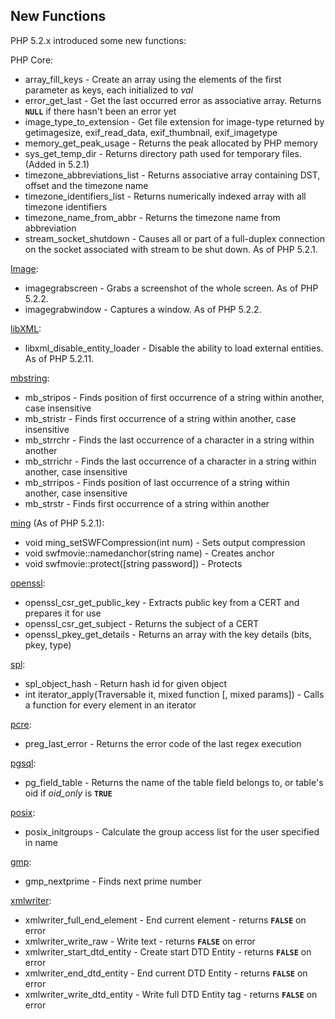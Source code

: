 New Functions
-------------

PHP 5.2.x introduced some new functions:

PHP Core:

-   <span class="simpara"> <span
    class="function">array\_fill\_keys</span> - Create an array using
    the elements of the first parameter as keys, each initialized to
    *val* </span>
-   <span class="simpara"> <span
    class="function">error\_get\_last</span> - Get the last occurred
    error as associative array. Returns **`NULL`** if there hasn't been
    an error yet </span>
-   <span class="simpara"> <span
    class="function">image\_type\_to\_extension</span> - Get file
    extension for image-type returned by <span
    class="function">getimagesize</span>, <span
    class="function">exif\_read\_data</span>, <span
    class="function">exif\_thumbnail</span>, <span
    class="function">exif\_imagetype</span> </span>
-   <span class="simpara"> <span
    class="function">memory\_get\_peak\_usage</span> - Returns the peak
    allocated by PHP memory </span>
-   <span class="simpara"> <span
    class="function">sys\_get\_temp\_dir</span> - Returns directory path
    used for temporary files. (Added in 5.2.1) </span>
-   <span class="simpara"> <span
    class="function">timezone\_abbreviations\_list</span> - Returns
    associative array containing DST, offset and the timezone name
    </span>
-   <span class="simpara"> <span
    class="function">timezone\_identifiers\_list</span> - Returns
    numerically indexed array with all timezone identifiers </span>
-   <span class="simpara"> <span
    class="function">timezone\_name\_from\_abbr</span> - Returns the
    timezone name from abbreviation </span>
-   <span class="simpara"> <span
    class="function">stream\_socket\_shutdown</span> - Causes all or
    part of a full-duplex connection on the socket associated with
    stream to be shut down. As of PHP 5.2.1. </span>

<a href="/ref/image.html" class="link">Image</a>:

-   <span class="simpara"> <span
    class="function">imagegrabscreen</span> - Grabs a screenshot of the
    whole screen. As of PHP 5.2.2. </span>
-   <span class="simpara"> <span
    class="function">imagegrabwindow</span> - Captures a window. As of
    PHP 5.2.2. </span>

<a href="/book/libxml.html" class="link">libXML</a>:

-   <span class="simpara"> <span
    class="function">libxml\_disable\_entity\_loader</span> - Disable
    the ability to load external entities. As of PHP 5.2.11. </span>

<a href="/ref/mbstring.html" class="link">mbstring</a>:

-   <span class="simpara"> <span class="function">mb\_stripos</span> -
    Finds position of first occurrence of a string within another, case
    insensitive </span>
-   <span class="simpara"> <span class="function">mb\_stristr</span> -
    Finds first occurrence of a string within another, case insensitive
    </span>
-   <span class="simpara"> <span class="function">mb\_strrchr</span> -
    Finds the last occurrence of a character in a string within another
    </span>
-   <span class="simpara"> <span class="function">mb\_strrichr</span> -
    Finds the last occurrence of a character in a string within another,
    case insensitive </span>
-   <span class="simpara"> <span class="function">mb\_strripos</span> -
    Finds position of last occurrence of a string within another, case
    insensitive </span>
-   <span class="simpara"> <span class="function">mb\_strstr</span> -
    Finds first occurrence of a string within another </span>

<a href="/ref/ming.html" class="link">ming</a> (As of PHP 5.2.1):

-   <span class="simpara"> void ming\_setSWFCompression(int num) - Sets
    output compression </span>
-   <span class="simpara"> void swfmovie::namedanchor(string name) -
    Creates anchor </span>
-   <span class="simpara"> void swfmovie::protect(\[string password\]) -
    Protects </span>

<a href="/ref/openssl.html" class="link">openssl</a>:

-   <span class="simpara"> <span
    class="function">openssl\_csr\_get\_public\_key</span> - Extracts
    public key from a CERT and prepares it for use </span>
-   <span class="simpara"> <span
    class="function">openssl\_csr\_get\_subject</span> - Returns the
    subject of a CERT </span>
-   <span class="simpara"> <span
    class="function">openssl\_pkey\_get\_details</span> - Returns an
    array with the key details (bits, pkey, type) </span>

<a href="/ref/spl.html" class="link">spl</a>:

-   <span class="simpara"> <span
    class="function">spl\_object\_hash</span> - Return hash id for given
    object </span>
-   <span class="simpara"> int iterator\_apply(Traversable it, mixed
    function \[, mixed params\]) - Calls a function for every element in
    an iterator </span>

<a href="/ref/pcre.html" class="link">pcre</a>:

-   <span class="simpara"> <span
    class="function">preg\_last\_error</span> - Returns the error code
    of the last regex execution </span>

<a href="/book/pgsql.html#PostgreSQL%20Functions" class="link">pgsql</a>:

-   <span class="simpara"> <span
    class="function">pg\_field\_table</span> - Returns the name of the
    table field belongs to, or table's oid if *oid\_only* is **`TRUE`**
    </span>

<a href="/ref/posix.html" class="link">posix</a>:

-   <span class="simpara"> <span
    class="function">posix\_initgroups</span> - Calculate the group
    access list for the user specified in name </span>

<a href="/ref/gmp.html" class="link">gmp</a>:

-   <span class="simpara"> <span
    class="function">gmp\_nextprime</span> - Finds next prime number
    </span>

<a href="/ref/xmlwriter.html" class="link">xmlwriter</a>:

-   <span class="simpara"> <span
    class="function">xmlwriter\_full\_end\_element</span> - End current
    element - returns **`FALSE`** on error </span>
-   <span class="simpara"> <span
    class="function">xmlwriter\_write\_raw</span> - Write text - returns
    **`FALSE`** on error </span>
-   <span class="simpara"> <span
    class="function">xmlwriter\_start\_dtd\_entity</span> - Create start
    DTD Entity - returns **`FALSE`** on error </span>
-   <span class="simpara"> <span
    class="function">xmlwriter\_end\_dtd\_entity</span> - End current
    DTD Entity - returns **`FALSE`** on error </span>
-   <span class="simpara"> <span
    class="function">xmlwriter\_write\_dtd\_entity</span> - Write full
    DTD Entity tag - returns **`FALSE`** on error </span>

